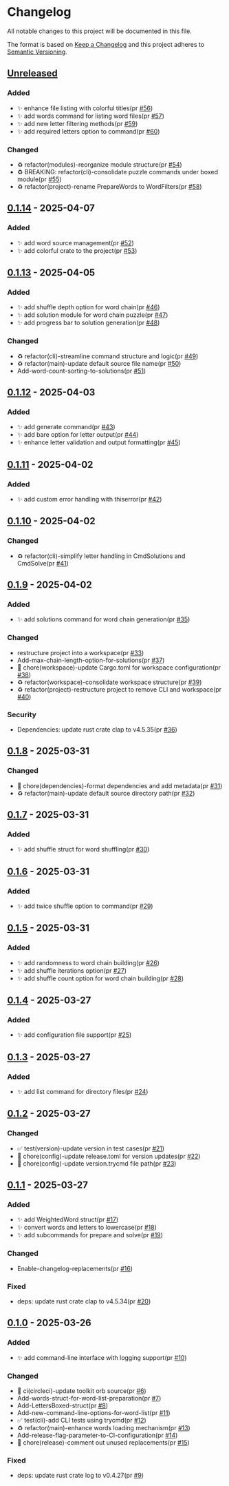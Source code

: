 # Changelog

All notable changes to this project will be documented in this file.

The format is based on [Keep a Changelog](https://keepachangelog.com/en/1.0.0/)
and this project adheres to [Semantic Versioning](https://semver.org/spec/v2.0.0.html).

## [Unreleased]

### Added

- ✨ enhance file listing with colorful titles(pr [#56])
- ✨ add words command for listing word files(pr [#57])
- ✨ add new letter filtering methods(pr [#59])
- ✨ add required letters option to command(pr [#60])

### Changed

- ♻️ refactor(modules)-reorganize module structure(pr [#54])
- ♻️ BREAKING: refactor(cli)-consolidate puzzle commands under boxed module(pr [#55])
- ♻️ refactor(project)-rename PrepareWords to WordFilters(pr [#58])

## [0.1.14] - 2025-04-07

### Added

- ✨ add word source management(pr [#52])
- ✨ add colorful crate to the project(pr [#53])

## [0.1.13] - 2025-04-05

### Added

- ✨ add shuffle depth option for word chain(pr [#46])
- ✨ add solution module for word chain puzzle(pr [#47])
- ✨ add progress bar to solution generation(pr [#48])

### Changed

- ♻️ refactor(cli)-streamline command structure and logic(pr [#49])
- ♻️ refactor(main)-update default source file name(pr [#50])
- Add-word-count-sorting-to-solutions(pr [#51])

## [0.1.12] - 2025-04-03

### Added

- ✨ add generate command(pr [#43])
- ✨ add bare option for letter output(pr [#44])
- ✨ enhance letter validation and output formatting(pr [#45])

## [0.1.11] - 2025-04-02

### Added

- ✨ add custom error handling with thiserror(pr [#42])

## [0.1.10] - 2025-04-02

### Changed

- ♻️ refactor(cli)-simplify letter handling in CmdSolutions and CmdSolve(pr [#41])

## [0.1.9] - 2025-04-02

### Added

- ✨ add solutions command for word chain generation(pr [#35])

### Changed

- restructure project into a workspace(pr [#33])
- Add-max-chain-length-option-for-solutions(pr [#37])
- 🔧 chore(workspace)-update Cargo.toml for workspace configuration(pr [#38])
- ♻️ refactor(workspace)-consolidate workspace structure(pr [#39])
- ♻️ refactor(project)-restructure project to remove CLI and workspace(pr [#40])

### Security

- Dependencies: update rust crate clap to v4.5.35(pr [#36])

## [0.1.8] - 2025-03-31

### Changed

- 🔧 chore(dependencies)-format dependencies and add metadata(pr [#31])
- ♻️ refactor(main)-update default source directory path(pr [#32])

## [0.1.7] - 2025-03-31

### Added

- ✨ add shuffle struct for word shuffling(pr [#30])

## [0.1.6] - 2025-03-31

### Added

- ✨ add twice shuffle option to command(pr [#29])

## [0.1.5] - 2025-03-31

### Added

- ✨ add randomness to word chain building(pr [#26])
- ✨ add shuffle iterations option(pr [#27])
- ✨ add shuffle count option for word chain building(pr [#28])

## [0.1.4] - 2025-03-27

### Added

- ✨ add configuration file support(pr [#25])

## [0.1.3] - 2025-03-27

### Added

- ✨ add list command for directory files(pr [#24])

## [0.1.2] - 2025-03-27

### Changed

- ✅ test(version)-update version in test cases(pr [#21])
- 🔧 chore(config)-update release.toml for version updates(pr [#22])
- 🔧 chore(config)-update version.trycmd file path(pr [#23])

## [0.1.1] - 2025-03-27

### Added

- ✨ add WeightedWord struct(pr [#17])
- ✨ convert words and letters to lowercase(pr [#18])
- ✨ add subcommands for prepare and solve(pr [#19])

### Changed

- Enable-changelog-replacements(pr [#16])

### Fixed

- deps: update rust crate clap to v4.5.34(pr [#20])

## [0.1.0] - 2025-03-26

### Added

- ✨ add command-line interface with logging support(pr [#10])

### Changed

- 👷 ci(circleci)-update toolkit orb source(pr [#6])
- Add-words-struct-for-word-list-preparation(pr [#7])
- Add-LettersBoxed-struct(pr [#8])
- Add-new-command-line-options-for-word-list(pr [#11])
- ✅ test(cli)-add CLI tests using trycmd(pr [#12])
- ♻️ refactor(main)-enhance words loading mechanism(pr [#13])
- Add-release-flag-parameter-to-CI-configuration(pr [#14])
- 🔧 chore(release)-comment out unused replacements(pr [#15])

### Fixed

- deps: update rust crate log to v0.4.27(pr [#9])

[#6]: https://github.com/jerus-org/slb/pull/6
[#7]: https://github.com/jerus-org/slb/pull/7
[#8]: https://github.com/jerus-org/slb/pull/8
[#9]: https://github.com/jerus-org/slb/pull/9
[#10]: https://github.com/jerus-org/slb/pull/10
[#11]: https://github.com/jerus-org/slb/pull/11
[#12]: https://github.com/jerus-org/slb/pull/12
[#13]: https://github.com/jerus-org/slb/pull/13
[#14]: https://github.com/jerus-org/slb/pull/14
[#15]: https://github.com/jerus-org/slb/pull/15
[#16]: https://github.com/jerus-org/slb/pull/16
[#17]: https://github.com/jerus-org/slb/pull/17
[#18]: https://github.com/jerus-org/slb/pull/18
[#19]: https://github.com/jerus-org/slb/pull/19
[#20]: https://github.com/jerus-org/slb/pull/20
[#21]: https://github.com/jerus-org/slb/pull/21
[#22]: https://github.com/jerus-org/slb/pull/22
[#23]: https://github.com/jerus-org/slb/pull/23
[#24]: https://github.com/jerus-org/slb/pull/24
[#25]: https://github.com/jerus-org/slb/pull/25
[#26]: https://github.com/jerus-org/slb/pull/26
[#27]: https://github.com/jerus-org/slb/pull/27
[#28]: https://github.com/jerus-org/slb/pull/28
[#29]: https://github.com/jerus-org/slb/pull/29
[#30]: https://github.com/jerus-org/slb/pull/30
[#31]: https://github.com/jerus-org/slb/pull/31
[#32]: https://github.com/jerus-org/slb/pull/32
[#33]: https://github.com/jerus-org/slb/pull/33
[#35]: https://github.com/jerus-org/slb/pull/35
[#36]: https://github.com/jerus-org/slb/pull/36
[#37]: https://github.com/jerus-org/slb/pull/37
[#38]: https://github.com/jerus-org/slb/pull/38
[#39]: https://github.com/jerus-org/slb/pull/39
[#40]: https://github.com/jerus-org/slb/pull/40
[#41]: https://github.com/jerus-org/slb/pull/41
[#42]: https://github.com/jerus-org/slb/pull/42
[#43]: https://github.com/jerus-org/slb/pull/43
[#44]: https://github.com/jerus-org/slb/pull/44
[#45]: https://github.com/jerus-org/slb/pull/45
[#46]: https://github.com/jerus-org/slb/pull/46
[#47]: https://github.com/jerus-org/slb/pull/47
[#48]: https://github.com/jerus-org/slb/pull/48
[#49]: https://github.com/jerus-org/slb/pull/49
[#50]: https://github.com/jerus-org/slb/pull/50
[#51]: https://github.com/jerus-org/slb/pull/51
[#52]: https://github.com/jerus-org/slb/pull/52
[#53]: https://github.com/jerus-org/slb/pull/53
[#54]: https://github.com/jerus-org/slb/pull/54
[#55]: https://github.com/jerus-org/slb/pull/55
[#56]: https://github.com/jerus-org/slb/pull/56
[#57]: https://github.com/jerus-org/slb/pull/57
[#58]: https://github.com/jerus-org/slb/pull/58
[#59]: https://github.com/jerus-org/slb/pull/59
[#60]: https://github.com/jerus-org/slb/pull/60
[Unreleased]: https://github.com/jerus-org/slb/compare/v0.1.14...HEAD
[0.1.14]: https://github.com/jerus-org/slb/compare/v0.1.13...v0.1.14
[0.1.13]: https://github.com/jerus-org/slb/compare/v0.1.12...v0.1.13
[0.1.12]: https://github.com/jerus-org/slb/compare/v0.1.11...v0.1.12
[0.1.11]: https://github.com/jerus-org/slb/compare/v0.1.10...v0.1.11
[0.1.10]: https://github.com/jerus-org/slb/compare/v0.1.9...v0.1.10
[0.1.9]: https://github.com/jerus-org/slb/compare/v0.1.8...v0.1.9
[0.1.8]: https://github.com/jerus-org/slb/compare/v0.1.7...v0.1.8
[0.1.7]: https://github.com/jerus-org/slb/compare/v0.1.6...v0.1.7
[0.1.6]: https://github.com/jerus-org/slb/compare/v0.1.5...v0.1.6
[0.1.5]: https://github.com/jerus-org/slb/compare/v0.1.4...v0.1.5
[0.1.4]: https://github.com/jerus-org/slb/compare/v0.1.3...v0.1.4
[0.1.3]: https://github.com/jerus-org/slb/compare/v0.1.2...v0.1.3
[0.1.2]: https://github.com/jerus-org/slb/compare/v0.1.1...v0.1.2
[0.1.1]: https://github.com/jerus-org/slb/compare/v0.1.0...v0.1.1
[0.1.0]: https://github.com/jerus-org/slb/releases/tag/v0.1.0
